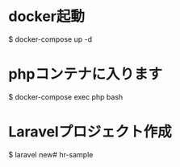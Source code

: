 # docker起動
$ docker-compose up -d

# phpコンテナに入ります
$ docker-compose exec php bash

# Laravelプロジェクト作成
$ laravel new# hr-sample
